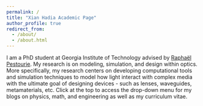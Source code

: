 ```yaml
---
permalink: /
title: "Xian Hadia Academic Page"
author_profile: true
redirect_from: 
  - /about/
  - /about.html
---
```


I am a PhD student at Georgia Institute of Technology advised by [Raphaël Pestourie](https://www.raphaelpestourie.com/). My research is on modeling, simulation, and design within optics. More specifically, my research centers on developing computational tools and simulation techniques to model how light interact with complex media with the ultimate goal of designing devices - such as lenses, waveguides, metamaterials, etc. Click at the top to access the drop-down menu for my blogs on physics, math, and engineering as well as my curriculum vitae.